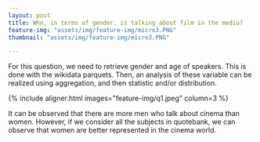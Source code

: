```yaml
---
layout: post
title: Who, in terms of gender, is talking about film in the media?
feature-img: "assets/img/feature-img/micro3.PNG"
thumbnail: "assets/img/feature-img/micro3.PNG"

---
```


For this question, we need to retrieve gender and age of speakers. This is done with the wikidata parquets. Then, an analysis of these variable can be realized using aggregation, and then statistic and/or distribution.

{% include aligner.html images="feature-img/q1.jpeg" column=3 %}

It can be observed that there are more men who talk about cinema than women. However, if we consider all the subjects in quotebank, we can observe that women are better represented in the cinema world.
